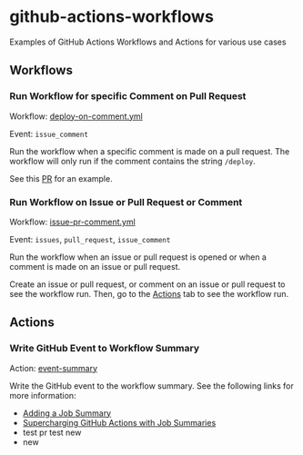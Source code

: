 # github-actions-workflows
Examples of GitHub Actions Workflows and Actions for various use cases

## Workflows

### Run Workflow for specific Comment on Pull Request
Workflow: [deploy-on-comment.yml](.github/workflows/deploy-on-comment.yml)

Event: `issue_comment`

Run the workflow when a specific comment is made on a pull request. The workflow will only run if the comment contains the string `/deploy`.

See this [PR](https://github.com/zirkelc/github-actions-workflows/pull/2) for an example.

### Run Workflow on Issue or Pull Request or Comment
Workflow: [issue-pr-comment.yml](.github/workflows/issue-pr-comment.yml)

Event: `issues`, `pull_request`, `issue_comment`

Run the workflow when an issue or pull request is opened or when a comment is made on an issue or pull request.

Create an issue or pull request, or comment on an issue or pull request to see the workflow run.
Then, go to the [Actions](https://github.com/zirkelc/github-actions-workflows/actions/workflows/issue-pr-comment.yml) tab to see the workflow run.

## Actions

### Write GitHub Event to Workflow Summary
Action: [event-summary](.github/actions/event-summary.yml)

Write the GitHub event to the workflow summary. See the following links for more information:
- [Adding a Job Summary](https://docs.github.com/en/actions/using-workflows/workflow-commands-for-github-actions#adding-a-job-summary)
- [Supercharging GitHub Actions with Job Summaries](https://github.blog/2022-05-09-supercharging-github-actions-with-job-summaries/)
- test pr test new
- new
